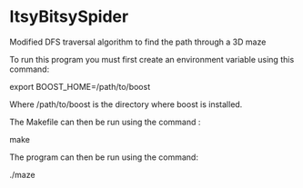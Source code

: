 # ItsyBitsySpider
Modified DFS traversal algorithm to find the path through a 3D maze

To run this program you must first create an environment variable using this command:

export BOOST_HOME=/path/to/boost

Where /path/to/boost is the directory where boost is installed. 

The Makefile can then be run using the command :

make

The program can then be run using the command:

./maze
